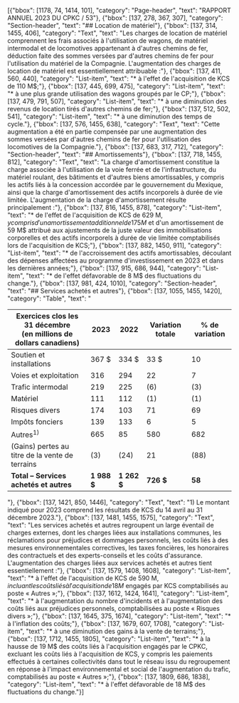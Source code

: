 [{"bbox": [1178, 74, 1414, 101], "category": "Page-header", "text": "RAPPORT ANNUEL 2023 DU CPKC / 53"}, {"bbox": [137, 278, 367, 307], "category": "Section-header", "text": "## Location de matériel"}, {"bbox": [137, 314, 1455, 406], "category": "Text", "text": "Les charges de location de matériel comprennent les frais associés à l'utilisation de wagons, de matériel intermodal et de locomotives appartenant à d'autres chemins de fer, déduction faite des sommes versées par d'autres chemins de fer pour l'utilisation du matériel de la Compagnie. L'augmentation des charges de location de matériel est essentiellement attribuable :"}, {"bbox": [137, 411, 560, 440], "category": "List-item", "text": "* à l'effet de l'acquisition de KCS de 110 M$;"}, {"bbox": [137, 445, 699, 475], "category": "List-item", "text": "* à une plus grande utilisation des wagons groupés par le CP;"}, {"bbox": [137, 479, 791, 507], "category": "List-item", "text": "* à une diminution des revenus de location tirés d'autres chemins de fer;"}, {"bbox": [137, 512, 502, 541], "category": "List-item", "text": "* à une diminution des temps de cycle."}, {"bbox": [137, 576, 1455, 638], "category": "Text", "text": "Cette augmentation a été en partie compensée par une augmentation des sommes versées par d'autres chemins de fer pour l'utilisation des locomotives de la Compagnie."}, {"bbox": [137, 683, 317, 712], "category": "Section-header", "text": "## Amortissements"}, {"bbox": [137, 718, 1455, 812], "category": "Text", "text": "La charge d'amortissement constitue la charge associée à l'utilisation de la voie ferrée et de l'infrastructure, du matériel roulant, des bâtiments et d'autres biens amortissables, y compris les actifs liés à la concession accordée par le gouvernement du Mexique, ainsi que la charge d'amortissement des actifs incorporels à durée de vie limitée. L'augmentation de la charge d'amortissement résulte principalement :"}, {"bbox": [137, 816, 1455, 878], "category": "List-item", "text": "* de l'effet de l'acquisition de KCS de 629 M$, y compris d'un amortissement additionnel de 175 M$ et d'un amortissement de 59 M$ attribué aux ajustements de la juste valeur des immobilisations corporelles et des actifs incorporels à durée de vie limitée comptabilisés lors de l'acquisition de KCS;"}, {"bbox": [137, 882, 1450, 911], "category": "List-item", "text": "* de l'accroissement des actifs amortissables, découlant des dépenses affectées au programme d'investissement en 2023 et dans les dernières années;"}, {"bbox": [137, 915, 686, 944], "category": "List-item", "text": "* de l'effet défavorable de 8 M$ des fluctuations du change."}, {"bbox": [137, 981, 424, 1010], "category": "Section-header", "text": "## Services achetés et autres"}, {"bbox": [137, 1055, 1455, 1420], "category": "Table", "text": "<table><thead><tr><th>Exercices clos les 31 décembre<br>(en millions de dollars canadiens)</th><th>2023</th><th>2022</th><th>Variation totale</th><th>% de variation</th></tr></thead><tbody><tr><td>Soutien et installations</td><td>367 $</td><td>334 $</td><td>33 $</td><td>10</td></tr><tr><td>Voies et exploitation</td><td>316</td><td>294</td><td>22</td><td>7</td></tr><tr><td>Trafic intermodal</td><td>219</td><td>225</td><td>(6)</td><td>(3)</td></tr><tr><td>Matériel</td><td>111</td><td>112</td><td>(1)</td><td>(1)</td></tr><tr><td>Risques divers</td><td>174</td><td>103</td><td>71</td><td>69</td></tr><tr><td>Impôts fonciers</td><td>139</td><td>133</td><td>6</td><td>5</td></tr><tr><td>Autres<sup>1)</sup></td><td>665</td><td>85</td><td>580</td><td>682</td></tr><tr><td>(Gains) pertes au titre de la vente de terrains</td><td>(3)</td><td>(24)</td><td>21</td><td>(88)</td></tr><tr><td><strong>Total – Services achetés et autres</strong></td><td><strong>1 988 $</strong></td><td><strong>1 262 $</strong></td><td><strong>726 $</strong></td><td><strong>58</strong></td></tr></tbody></table>"}, {"bbox": [137, 1421, 850, 1446], "category": "Text", "text": "1) Le montant indiqué pour 2023 comprend les résultats de KCS du 14 avril au 31 décembre 2023."}, {"bbox": [137, 1481, 1455, 1575], "category": "Text", "text": "Les services achetés et autres regroupent un large éventail de charges externes, dont les charges liées aux installations communes, les réclamations pour préjudices et dommages personnels, les coûts liés à des mesures environnementales correctives, les taxes foncières, les honoraires des contractuels et des experts-conseils et les coûts d'assurance. L'augmentation des charges liées aux services achetés et autres tient essentiellement :"}, {"bbox": [137, 1579, 1408, 1608], "category": "List-item", "text": "* à l'effet de l'acquisition de KCS de 590 M$, incluant les coûts liés à l'acquisition de 18 M$ engagés par KCS comptabilisés au poste « Autres »;"}, {"bbox": [137, 1612, 1424, 1641], "category": "List-item", "text": "* à l'augmentation du nombre d'incidents et à l'augmentation des coûts liés aux préjudices personnels, comptabilisées au poste « Risques divers »;"}, {"bbox": [137, 1645, 375, 1674], "category": "List-item", "text": "* à l'inflation des coûts;"}, {"bbox": [137, 1679, 607, 1708], "category": "List-item", "text": "* à une diminution des gains à la vente de terrains;"}, {"bbox": [137, 1712, 1455, 1805], "category": "List-item", "text": "* à la hausse de 19 M$ des coûts liés à l'acquisition engagés par le CPKC, excluant les coûts liés à l'acquisition de KCS, y compris les paiements effectués à certaines collectivités dans tout le réseau issu du regroupement en réponse à l'impact environnemental et social de l'augmentation du trafic, comptabilisés au poste « Autres »;"}, {"bbox": [137, 1809, 686, 1838], "category": "List-item", "text": "* à l'effet défavorable de 18 M$ des fluctuations du change."}]